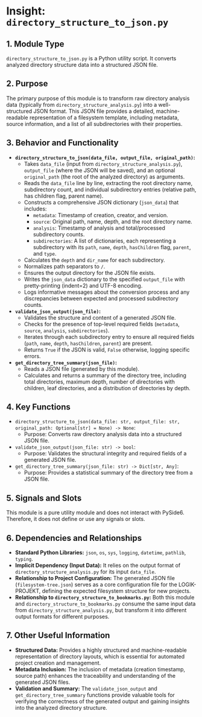 # Insight: `directory_structure_to_json.py`

## 1. Module Type

`directory_structure_to_json.py` is a Python utility script. It converts analyzed directory structure data into a structured JSON file.

## 2. Purpose

The primary purpose of this module is to transform raw directory analysis data (typically from `directory_structure_analysis.py`) into a well-structured JSON format. This JSON file provides a detailed, machine-readable representation of a filesystem template, including metadata, source information, and a list of all subdirectories with their properties.

## 3. Behavior and Functionality

- **`directory_structure_to_json(data_file, output_file, original_path)`:**
  - Takes `data_file` (input from `directory_structure_analysis.py`), `output_file` (where the JSON will be saved), and an optional `original_path` (the root of the analyzed directory) as arguments.
  - Reads the `data_file` line by line, extracting the root directory name, subdirectory count, and individual subdirectory entries (relative path, has children flag, parent name).
  - Constructs a comprehensive JSON dictionary (`json_data`) that includes:
    - `metadata`: Timestamp of creation, creator, and version.
    - `source`: Original path, name, depth, and the root directory name.
    - `analysis`: Timestamp of analysis and total/processed subdirectory counts.
    - `subdirectories`: A list of dictionaries, each representing a subdirectory with its `path`, `name`, `depth`, `hasChildren` flag, `parent`, and `type`.
  - Calculates the `depth` and `dir_name` for each subdirectory.
  - Normalizes path separators to `/`.
  - Ensures the output directory for the JSON file exists.
  - Writes the `json_data` dictionary to the specified `output_file` with pretty-printing (indent=2) and UTF-8 encoding.
  - Logs informative messages about the conversion process and any discrepancies between expected and processed subdirectory counts.
- **`validate_json_output(json_file)`:**
  - Validates the structure and content of a generated JSON file.
  - Checks for the presence of top-level required fields (`metadata`, `source`, `analysis`, `subdirectories`).
  - Iterates through each subdirectory entry to ensure all required fields (`path`, `name`, `depth`, `hasChildren`, `parent`) are present.
  - Returns `True` if the JSON is valid, `False` otherwise, logging specific errors.
- **`get_directory_tree_summary(json_file)`:**
  - Reads a JSON file (generated by this module).
  - Calculates and returns a summary of the directory tree, including total directories, maximum depth, number of directories with children, leaf directories, and a distribution of directories by depth.

## 4. Key Functions

- `directory_structure_to_json(data_file: str, output_file: str, original_path: Optional[str] = None) -> None`:
  - Purpose: Converts raw directory analysis data into a structured JSON file.
- `validate_json_output(json_file: str) -> bool`:
  - Purpose: Validates the structural integrity and required fields of a generated JSON file.
- `get_directory_tree_summary(json_file: str) -> Dict[str, Any]`:
  - Purpose: Provides a statistical summary of the directory tree from a JSON file.

## 5. Signals and Slots

This module is a pure utility module and does not interact with PySide6. Therefore, it does not define or use any signals or slots.

## 6. Dependencies and Relationships

- **Standard Python Libraries:** `json`, `os`, `sys`, `logging`, `datetime`, `pathlib`, `typing`.
- **Implicit Dependency (Input Data):** It relies on the output format of `directory_structure_analysis.py` for its input `data_file`.
- **Relationship to Project Configuration:** The generated JSON file (`filesystem-tree.json`) serves as a core configuration file for the LOGIK-PROJEKT, defining the expected filesystem structure for new projects.
- **Relationship to `directory_structure_to_bookmarks.py`:** Both this module and `directory_structure_to_bookmarks.py` consume the same input data from `directory_structure_analysis.py`, but transform it into different output formats for different purposes.

## 7. Other Useful Information

- **Structured Data:** Provides a highly structured and machine-readable representation of directory layouts, which is essential for automated project creation and management.
- **Metadata Inclusion:** The inclusion of metadata (creation timestamp, source path) enhances the traceability and understanding of the generated JSON files.
- **Validation and Summary:** The `validate_json_output` and `get_directory_tree_summary` functions provide valuable tools for verifying the correctness of the generated output and gaining insights into the analyzed directory structure.
